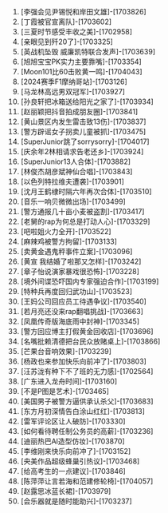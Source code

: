 
1. [李强会见尹锡悦和岸田文雄]-[1703826]
1. [丁霞被官宣离队]-[1703602]
1. [三夏时节感受丰收之美]-[1702958]
1. [亲眼见到歼20了]-[1703325]
1. [英战机坠毁 威廉凯特联合发声]-[1703639]
1. [旭旭宝宝PK实力主要靠嘴]-[1703354]
1. [Moon101比60击败黄一鸣]-[1704043]
1. [2024赛季F1摩纳哥站]-[1703126]
1. [马龙林高远男双冠军]-[1703927]
1. [孙良轩把冰箱送给阳光之家了]-[1703934]
1. [赵丽颖把抖音拍成朋友圈]-[1703841]
1. [黄山景区内发生雷击致13伤]-[1703837]
1. [警方辟谣女子拐卖儿童被抓]-[1703475]
1. [SuperJunior跳了sorrysorry]-[1704017]
1. [庆余年2林相请求告老还乡]-[1703924]
1. [SuperJunior13人合体]-[1703882]
1. [林俊杰胡彦斌神仙合唱]-[1703843]
1. [以色列特拉维夫遭袭]-[1703901]
1. [沈月王鹤棣时隔六年再次合体]-[1703510]
1. [音乐一响贝微微出场]-[1703499]
1. [警方通报几十亩小麦被盗割]-[1703417]
1. [老舅的rap为何总是打动人心]-[1703329]
1. [吧啦姐火力全开]-[1703522]
1. [麻辣鸡被警方拘留]-[1703133]
1. [卖黄金遇鬼秤事件立案]-[1703096]
1. [黄宣 我结婚了啦那又怎样]-[1703242]
1. [章子怡说演家暴戏很恐怖]-[1703228]
1. [境外间谍恐吓国内专家强迫合作]-[1703199]
1. [特种兵再度回归武功山]-[1703523]
1. [王妈公司回应员工待遇争议]-[1703540]
1. [若月亮还没来rap翻唱挑战]-[1703663]
1. [凤凰传奇版海底雨中封神]-[1703345]
1. [警方回应博主打假黄金回收店]-[1703696]
1. [名嘴批赖清德把台民众放赌桌上]-[1703866]
1. [芒果台音响效果]-[1703239]
1. [杨政也来参加快乐向前冲了]-[1703803]
1. [汪苏泷有种下不了班的无力感]-[1702564]
1. [广东进入龙舟时间]-[1703160]
1. [不是P图是艺术]-[1703465]
1. [美国男子被警方逼供承认杀父]-[1703683]
1. [东方月初深情告白涂山红红]-[1703813]
1. [雷军评论区让人破防]-[1703330]
1. [如何看待聘任制公务员的高薪]-[1703236]
1. [迪丽热巴AI造型仿妆]-[1703870]
1. [李维刚来快乐向前冲了]-[1703152]
1. [央美作品超级蜂巢引热议]-[1703468]
1. [给高考生的一点建议]-[1703846]
1. [陈萍萍让言若海和范建修轮椅]-[1704057]
1. [赵露思冰蓝长裙]-[1703979]
1. [会乐器就是随时能助兴]-[1703237]